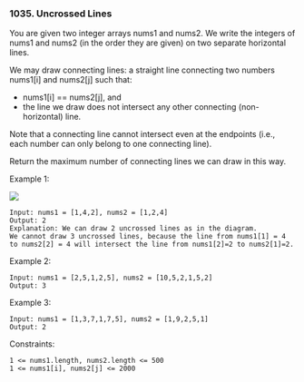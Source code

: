 ### 1035. Uncrossed Lines

You are given two integer arrays nums1 and nums2. We write the integers of nums1 and nums2 (in the order they are given) on two separate horizontal lines.

We may draw connecting lines: a straight line connecting two numbers nums1[i] and nums2[j] such that:

*    nums1[i] == nums2[j], and
*    the line we draw does not intersect any other connecting (non-horizontal) line.

Note that a connecting line cannot intersect even at the endpoints (i.e., each number can only belong to one connecting line).

Return the maximum number of connecting lines we can draw in this way.



Example 1:

![](https://assets.leetcode.com/uploads/2019/04/26/142.png)

    Input: nums1 = [1,4,2], nums2 = [1,2,4]
    Output: 2
    Explanation: We can draw 2 uncrossed lines as in the diagram.
    We cannot draw 3 uncrossed lines, because the line from nums1[1] = 4 to nums2[2] = 4 will intersect the line from nums1[2]=2 to nums2[1]=2.

Example 2:

    Input: nums1 = [2,5,1,2,5], nums2 = [10,5,2,1,5,2]
    Output: 3

Example 3:

    Input: nums1 = [1,3,7,1,7,5], nums2 = [1,9,2,5,1]
    Output: 2



Constraints:

    1 <= nums1.length, nums2.length <= 500
    1 <= nums1[i], nums2[j] <= 2000
